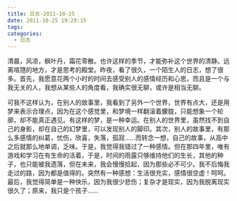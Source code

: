 ```yaml
---
title: 日志-2011-10-25
date: 2011-10-25 19:29:15
tags:
categories:
  - 日志
---
```


清晨，风凉，枫叶丹，霜花零散。也许这样的季节，才能弥补这个世界的清静。远离喧豗的地方，才是思考的殿堂。昨夜，看了很久，一个陌生人的日志，想了很多。首先，我愿意花两个小时的时间去感受别人的感情经历和心思，而且是一个与我无关的人，我想从某些人的角度看，我确实很无聊，或许是相当无聊。

<!-- more -->

可我不这样认为，在别人的故事里，我看到了另外一个世界，世界有点大，还是用梦来表示合理点，因为在这个感觉里，和梦境一样翻滚着朦胧，只能想象一个轮廓，却不能真正遇见。有这样的梦，是一种幸运。在别人的世界里，虽然找不到自己的身影，却在自己的幻梦里，可以发现别人的脚印。其次，别人的故事里，有那么多感情的纠葛，忧伤，欣喜，失落，孤寂……而转念一想，自己的故事，从高中之后就那么地单调，乏味。于是，我觉得我错过了一种感情。但在那四年里，唯有游戏和学习在有生命的活着，于是，时间的雨露只够维持他们的生长，其他的种子，也只能被我遗落，但在未来，我会慢慢拾起，因为那些必不可少。我不后悔我走过的路，因为都是值得的。突然有一种感想：生活很充实，感情很空虚！呵呵。最后，我觉得简单是一种快乐，因为我很少悲伤；复杂才是现实，因为我脱离现实很久了；原来，我只是个孩子……

